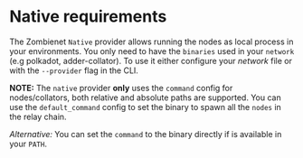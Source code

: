 # Native requirements

The Zombienet `Native` provider allows running the nodes as local process in your environments. You only need to have the `binaries` used in your `network` (e.g polkadot, adder-collator).
To use it either configure your *network* file or with the `--provider` flag in the CLI.

**NOTE:** The `native` provider **only** uses the `command` config for nodes/collators, both relative and absolute paths are supported. You can use the `default_command` config to set the binary to spawn all the `nodes` in the relay chain.

*Alternative:* You can set the `command` to the binary directly if is available in your `PATH`.